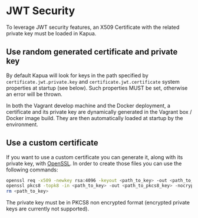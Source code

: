 # JWT Security

To leverage JWT security features, an X509 Certificate with the related private key must be loaded in Kapua.

## Use random generated certificate and private key

By default Kapua will look for keys in the path specified by `certificate.jwt.private.key` and `certificate.jwt.certificate` system properties at startup (see below). Such properties MUST be set, otherwise an error will be thrown.

In both the Vagrant develop machine and the Docker deployment, a certificate and its private key are dynamically generated in the Vagrant box / Docker image build. They are then automatically loaded at startup by the environment. 

## Use a custom certificate

If you want to use a custom certificate you can generate it, along with its private key, with [OpenSSL](https://www.openssl.org/). In order to create those files you can use the following commands:

```bash
openssl req -x509 -newkey rsa:4096 -keyout <path_to_key> -out <path_to_certificate> -days 365 -nodes -subj '/O=Eclipse Kapua/C=XX'
openssl pkcs8 -topk8 -in <path_to_key> -out <path_to_pkcs8_key> -nocrypt
rm <path_to_key>
```

The private key must be in PKCS8 non encrypted format (encrypted private keys are currently not supported). 
